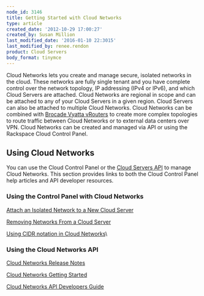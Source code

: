 ```yaml
---
node_id: 3146
title: Getting Started with Cloud Networks
type: article
created_date: '2012-10-29 17:00:27'
created_by: Susan Million
last_modified_date: '2016-01-10 22:3015'
last_modified_by: renee.rendon
product: Cloud Servers
body_format: tinymce
---
```


Cloud Networks lets you create and manage secure, isolated networks in
the cloud.  These networks are fully single tenant and you have complete
control over the network topology, IP addressing (IPv4 or IPv6), and
which Cloud Servers are attached.  Cloud Networks are regional in scope
and can be attached to any of your Cloud Servers in a given region.
 Cloud Servers can also be attached to multiple Cloud Networks.  Cloud
Networks can be combined with [Brocade Vyatta
vRouters](http://www.rackspace.com/cloud/servers/vrouter/) to create
more complex topologies to route traffic between Cloud Networks or to
external data centers over VPN.  Cloud Networks can be created and
managed via API or using the Rackspace Cloud Control Panel.  

Using Cloud Networks 
---------------------

You can use the Cloud Control Panel or the [Cloud Servers
API](https://developer.rackspace.com/docs/) to manage Cloud Networks.
This section provides links to both the Cloud Control Panel help
articles and API developer resources.

### Using the Control Panel with Cloud Networks

[Attach an Isolated Network to a New Cloud
Server](http://www.rackspace.com/knowledge_center/article/create-an-isolated-cloud-network "Create an Isolated Cloud Network")

[Removing Networks From a Cloud
Server](http://www.rackspace.com/knowledge_center/article/removing-networks-from-a-cloud-server "Removing Networks from a Cloud Server")

[Using CIDR notation in Cloud
Networks](http://www.rackspace.com/knowledge_center/article/using-cidr-notation-in-cloud-networks "CIDR Notation")\
  

### Using the Cloud Networks API

[Cloud Networks Release
Notes](http://docs.rackspace.com/servers/api/v2/cn-releasenotes/content/index.html "Cloud Networks Release Notes")

[Cloud Networks Getting
Started](http://docs.rackspace.com/servers/api/v2/cn-gettingstarted/content/index.html "Cloud Networks Getting Started Guide")

[Cloud Networks API Developers
Guide](http://docs.rackspace.com/servers/api/v2/cn-devguide/content/index.html "Cloud Networks API Developers Guide")

